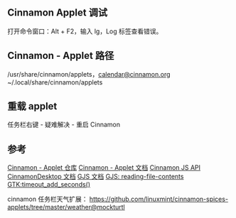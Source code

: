 ## Cinnamon Applet 调试
打开命令窗口：Alt + F2，输入 lg，Log 标签查看错误。

## Cinnamon - Applet 路径
/usr/share/cinnamon/applets，calendar@cinnamon.org
~/.local/share/cinnamon/applets

## 重载 applet
任务栏右键 - 疑难解决 - 重启 Cinnamon

## 参考
[Cinnamon - Applet 仓库](https://github.com/linuxmint/cinnamon-spices-applets)
[Cinnamon - Applet 文档](https://projects.linuxmint.com/reference/git/cinnamon-tutorials/write-applet.html)
[Cinnamon JS API](https://itzexor.github.io/)
[CinnamonDesktop 文档](https://lazka.github.io/pgi-docs/CinnamonDesktop-3.0/classes/WallClock.html)
[GJS 文档](https://gjs.guide/extensions/overview/imports-and-modules.html)
[GJS: reading-file-contents](https://gjs.guide/guides/gio/file-operations.html#reading-file-contents)
[GTK:timeout_add_seconds()](https://docs.gtk.org/glib/func.timeout_add_seconds.html)

cinnamon 任务栏天气扩展：
https://github.com/linuxmint/cinnamon-spices-applets/tree/master/weather@mockturtl
